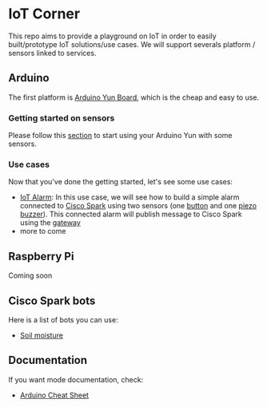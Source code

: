 # IoT Corner
This repo aims to provide a playground on IoT in order to easily built/prototype IoT solutions/use cases.
We will support severals platform / sensors linked to services.

## Arduino
The first platform is [Arduino Yun Board](https://www.arduino.cc/en/Main/ArduinoBoardYun), which is the cheap and easy to use.

### Getting started on sensors
Please follow this [section](./arduino/README.md) to start using your Arduino Yun with some sensors.

### Use cases
Now that you've done the getting started, let's see some use cases:
* [IoT Alarm](./use_cases/iot_alarm/README.md): In this use case, we will see how to build a simple alarm connected to [Cisco Spark](https://www.ciscospark.com/) using two sensors (one [button](./arduino/button/README.md) and one [piezo buzzer](./arduino/piezo_buzzer/README.md)). This connected alarm will publish message to Cisco Spark using the [gateway](./sparkgw/README.md)
* more to come

## Raspberry Pi
Coming soon

## Cisco Spark bots
Here is a list of bots you can use:
* [Soil moisture](./bots/soil_moisture/README.md)

## Documentation
If you want mode documentation, check:
* [Arduino Cheat Sheet](./docs/Arduino%20Cheat%20Sheet.pdf)